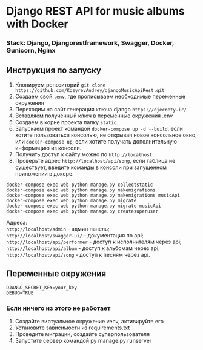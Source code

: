 # Django REST API for music albums with Docker

### Stack: Django, Djangorestframework, Swagger, Docker, Gunicorn, Nginx

## Инструкция по запуску

1. Клонируем репозиторий `git clone https://github.com/KozyrevAndrey/djangoMusicApiRest.git`
2. Создаем свой `.env`, где прописываем необходимые переменные окружения
3. Переходим на сайт генерация ключа django `https://djecrety.ir/`
4. Вставляем полученный ключ в переменные окружения .env
5. Создаем в корне проекта папку `static`.
5. Запускаем проект командой `docker-compose up -d --build`, если хотите пользоваться консолью, не открывая новое консольное окно, или `docker-compose up`, если хотите получать дополнительную информацию из консоли.
6. Получить доступ к сайту можно по `http://localhost`
7. Проверьте адрес `http://localhost/api/song`, если таблица не существует, введите команды в консоли при запущенном приложении в докере:
```
docker-compose exec web python manage.py collectstatic
docker-compose exec web python manage.py makemigrations
docker-compose exec web python manage.py makemigrations musicApi
docker-compose exec web python manage.py migrate
docker-compose exec web python manage.py migrate musicApi
docker-compose exec web python manage.py createsuperuser
```
Адреса:\
`http://localhost/admin` - админ панель;\
`http://localhost/swagger-ui/` - документация по api;\
`http://localhost/api/performer` - доступ к исполнителям через api;\
`http://localhost/api/album` - доступ к альбомам через api;\
`http://localhost/api/song` - доступ к песням через api.

## Переменные окружения 
```
DJANGO_SECRET_KEY=your_key
DEBUG=TRUE
```

### Если ничего из этого не работает
1. Создайте виртуальное окружение venv, активируйте его
2. Установите зависимости из requirements.txt
3. Проведите миграции, создайте суперпользователя
4. Запустите сервер командой py manage.py runserver
